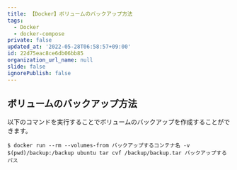 ```yaml
---
title: 【Docker】ボリュームのバックアップ方法
tags:
  - Docker
  - docker-compose
private: false
updated_at: '2022-05-28T06:58:57+09:00'
id: 22d75eac8ce6db06bb85
organization_url_name: null
slide: false
ignorePublish: false
---
```

## ボリュームのバックアップ方法

以下のコマンドを実行することでボリュームのバックアップを作成することができます。

```:ターミナル
$ docker run --rm --volumes-from バックアップするコンテナ名 -v $(pwd)/backup:/backup ubuntu tar cvf /backup/backup.tar バックアップするパス
```


